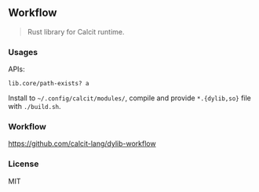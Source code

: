## Workflow

> Rust library for Calcit runtime.

### Usages

APIs:

```cirru
lib.core/path-exists? a
```

Install to `~/.config/calcit/modules/`, compile and provide `*.{dylib,so}` file with `./build.sh`.

### Workflow

https://github.com/calcit-lang/dylib-workflow

### License

MIT

